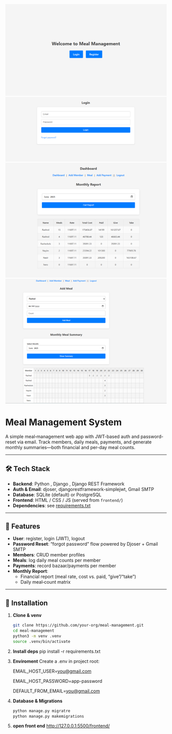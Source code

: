 ![Alt text](./1.png)
![Alt text](./2.png)
![Alt text](./3.png)
![Alt text](./4.png)

# Meal Management System

A simple meal‐management web app with JWT-based auth and password-reset via email. Track members, daily meals, payments, and generate monthly summaries—both financial and per-day meal counts.

---

## 🛠️ Tech Stack

- **Backend**: Python , Django , Django REST Framework  
- **Auth & Email**: djoser, djangorestframework-simplejwt, Gmail SMTP  
- **Database**: SQLite (default) or PostgreSQL  
- **Frontend**: HTML / CSS / JS (served from `frontend/`)  
- **Dependencies**: see [requirements.txt](#requirements)

---

## 🚀 Features

- **User**: register, login (JWT), logout  
- **Password Reset**: “forgot password” flow powered by Djoser + Gmail SMTP  
- **Members**: CRUD member profiles  
- **Meals**: log daily meal counts per member  
- **Payments**: record bazaar/payments per member  
- **Monthly Report**:  
  - Financial report (meal rate, cost vs. paid, “give”/“take”)  
  - Daily meal‐count matrix  

---

## 💾 Installation

1. **Clone & venv**
   ```bash
   git clone https://github.com/your-org/meal-management.git
   cd meal-management
   python3 -m venv .venv
   source .venv/bin/activate

2. **Install deps**
   pip install -r requirements.txt

3. **Enviroment**
   Create a .env in project root:

   EMAIL_HOST_USER=you@gmail.com

   EMAIL_HOST_PASSWORD=app-password

   DEFAULT_FROM_EMAIL=you@gmail.com

4. **Database & Migrations**
   ```bash
   python manage.py migratre
   python manage.py makemigrations
   
5. **open front end**
  http://127.0.0.1:5500/frontend/
  